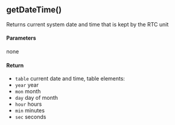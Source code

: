 <!-- This file was generated by the script. Do not edit it, any changes will be lost! -->

## getDateTime()



Returns current system date and time that is kept by the RTC unit


#### Parameters

none

#### Return

* `table` current date and time, table elements:
 * `year` year
 * `mon` month
 * `day` day of month
 * `hour` hours
 * `min` minutes
 * `sec` seconds



